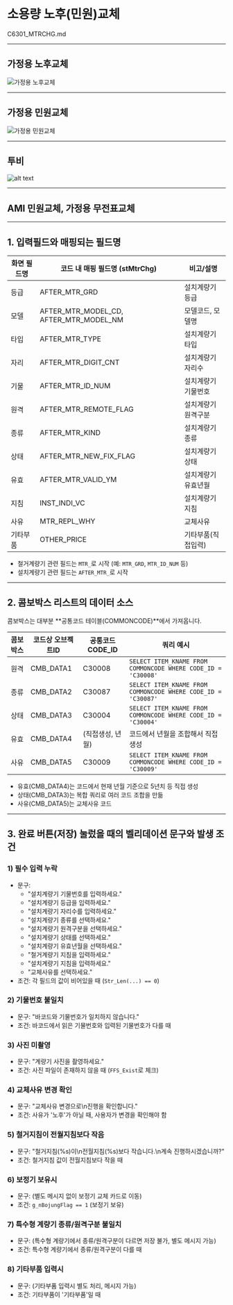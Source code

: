 # 소용량 노후(민원)교체

C6301_MTRCHG.md

---

## 가정용 노후교체

![가정용 노후교체](image-11.png)

---

## 가정용 민원교체

![가정용 민원교체](image-12.png)

---

## 투비

![alt text](image-14.png)

---

## AMI 민원교체, 가정용 무전표교체

---

## 1. 입력필드와 매핑되는 필드명

| 화면 필드명 | 코드 내 매핑 필드명 (stMtrChg)         | 비고/설명           |
| ----------- | -------------------------------------- | ------------------- |
| 등급        | AFTER_MTR_GRD                          | 설치계량기 등급     |
| 모델        | AFTER_MTR_MODEL_CD, AFTER_MTR_MODEL_NM | 모델코드, 모델명    |
| 타입        | AFTER_MTR_TYPE                         | 설치계량기 타입     |
| 자리        | AFTER_MTR_DIGIT_CNT                    | 설치계량기 자리수   |
| 기물        | AFTER_MTR_ID_NUM                       | 설치계량기 기물번호 |
| 원격        | AFTER_MTR_REMOTE_FLAG                  | 설치계량기 원격구분 |
| 종류        | AFTER_MTR_KIND                         | 설치계량기 종류     |
| 상태        | AFTER_MTR_NEW_FIX_FLAG                 | 설치계량기 상태     |
| 유효        | AFTER_MTR_VALID_YM                     | 설치계량기 유효년월 |
| 지침        | INST_INDI_VC                           | 설치계량기 지침     |
| 사유        | MTR_REPL_WHY                           | 교체사유            |
| 기타부품    | OTHER_PRICE                            | 기타부품(직접입력)  |

- 철거계량기 관련 필드는 `MTR_`로 시작 (예: `MTR_GRD`, `MTR_ID_NUM` 등)
- 설치계량기 관련 필드는 `AFTER_MTR_`로 시작

---

## 2. 콤보박스 리스트의 데이터 소스

콤보박스는 대부분 **공통코드 테이블(COMMONCODE)**에서 가져옵니다.

| 콤보박스 | 코드상 오브젝트ID | 공통코드 CODE_ID | 쿼리 예시                                                    |
| -------- | ----------------- | ---------------- | ------------------------------------------------------------ |
| 원격     | CMB_DATA1         | C30008           | `SELECT ITEM_KNAME FROM COMMONCODE WHERE CODE_ID = 'C30008'` |
| 종류     | CMB_DATA2         | C30087           | `SELECT ITEM_KNAME FROM COMMONCODE WHERE CODE_ID = 'C30087'` |
| 상태     | CMB_DATA3         | C30004           | `SELECT ITEM_KNAME FROM COMMONCODE WHERE CODE_ID = 'C30004'` |
| 유효     | CMB_DATA4         | (직접생성, 년월) | 코드에서 년월을 조합해서 직접 생성                           |
| 사유     | CMB_DATA5         | C30009           | `SELECT ITEM_KNAME FROM COMMONCODE WHERE CODE_ID = 'C30009'` |

- 유효(CMB_DATA4)는 코드에서 현재 년월 기준으로 5년치 등 직접 생성
- 상태(CMB_DATA3)는 복합 쿼리로 여러 코드 조합을 만듦
- 사유(CMB_DATA5)는 교체사유 코드

---

## 3. 완료 버튼(저장) 눌렀을 때의 벨리데이션 문구와 발생 조건

### 1) 필수 입력 누락

- 문구:
  - "설치계량기 기물번호를 입력하세요."
  - "설치계량기 등급을 입력하세요."
  - "설치계량기 자리수를 입력하세요."
  - "설치계량기 종류를 선택하세요."
  - "설치계량기 원격구분을 선택하세요."
  - "설치계량기 상태를 선택하세요."
  - "설치계량기 유효년월을 선택하세요."
  - "철거계량기 지침을 입력하세요."
  - "설치계량기 지침을 입력하세요."
  - "교체사유를 선택하세요."
- 조건: 각 필드의 값이 비어있을 때 (`Str_Len(...) == 0`)

### 2) 기물번호 불일치

- 문구: "바코드와 기물번호가 일치하지 않습니다."
- 조건: 바코드에서 읽은 기물번호와 입력된 기물번호가 다를 때

### 3) 사진 미촬영

- 문구: "계량기 사진을 촬영하세요."
- 조건: 사진 파일이 존재하지 않을 때 (`FFS_Exist`로 체크)

### 4) 교체사유 변경 확인

- 문구: "교체사유 변경으로\n진행을 확인합니다."
- 조건: 사유가 '노후'가 아닐 때, 사용자가 변경을 확인해야 함

### 5) 철거지침이 전월지침보다 작음

- 문구: "철거지침(%s)이\n전월지침(%s)보다 작습니다.\n계속 진행하시겠습니까?"
- 조건: 철거지침 값이 전월지침보다 작을 때

### 6) 보정기 보유시

- 문구: (별도 메시지 없이 보정기 교체 카드로 이동)
- 조건: `g_nBojungFlag == 1` (보정기 보유)

### 7) 특수형 계량기 종류/원격구분 불일치

- 문구: (특수형 계량기에서 종류/원격구분이 다르면 저장 불가, 별도 메시지 가능)
- 조건: 특수형 계량기에서 종류/원격구분이 다를 때

### 8) 기타부품 입력시

- 문구: (기타부품 입력시 별도 처리, 메시지 가능)
- 조건: 기타부품이 '기타부품'일 때
